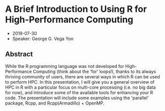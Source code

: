 # A Brief Introduction to Using R for High-Performance Computing

* 2019-07-30
* Speaker: George G. Vega Yon

## Abstract

While the R programming language was not developed for High-Performance Computing (think about the ‘for’ loops!), thanks to its always thriving community of users, there are several ways in which R can be used to perform HPC. In this presentation, I will give you a general overview of HPC in R with a particular focus on multi-core processing (i.e. no big data for now), and introduce some of the available tools for enhancing your R code. The presentation will include some examples using the 'parallel' package, Rcpp, and Rcpp(Armadillo) + OpenMP.

